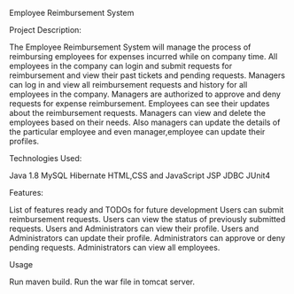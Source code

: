 Employee Reimbursement System


Project Description:

The Employee Reimbursement System will manage the process of reimbursing employees for expenses incurred while on company time. All employees in the company can login and submit requests for reimbursement and view their past tickets and pending requests. Managers can log in and view all reimbursement requests and history for all employees in the company. Managers are authorized to approve and deny requests for expense reimbursement. Employees can see their updates about the reimbursement requests. Managers can view and delete the employees based on their needs. Also managers can update the details of the particular employee and even manager,employee can update their profiles.

Technologies Used:

Java 1.8
MySQL
Hibernate
HTML,CSS and JavaScript
JSP
JDBC
JUnit4

Features:

List of features ready and TODOs for future development
Users can submit reimbursement requests.
Users can view the status of previously submitted requests.
Users and Administrators can view their profile.
Users and Administrators can update their profile.
Administrators can approve or deny pending requests.
Administrators can view all employees.

Usage

Run maven build.
Run the war file in tomcat server.
